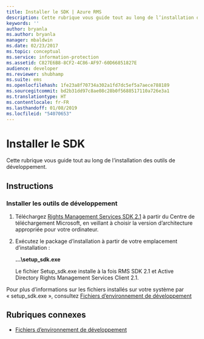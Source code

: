 ```yaml
---
title: Installer le SDK | Azure RMS
description: Cette rubrique vous guide tout au long de l’installation des outils de développement.
keywords: ''
author: bryanla
ms.author: bryanla
manager: mbaldwin
ms.date: 02/23/2017
ms.topic: conceptual
ms.service: information-protection
ms.assetid: C827E6B8-8CF2-4C86-AF97-60D66851827E
audience: developer
ms.reviewer: shubhamp
ms.suite: ems
ms.openlocfilehash: 1fe23a8f70734a302a1fd7dc5ef5a7aece788189
ms.sourcegitcommit: bd2b31dd97c8ae08c28b0f5688517110a726e3a1
ms.translationtype: HT
ms.contentlocale: fr-FR
ms.lasthandoff: 01/08/2019
ms.locfileid: "54070653"
---
```

# <a name="install-the-sdk"></a>Installer le SDK

Cette rubrique vous guide tout au long de l’installation des outils de développement.

## <a name="instructions"></a>Instructions

### <a name="install-the-developer-tools"></a>Installer les outils de développement

1.  Téléchargez [Rights Management Services SDK 2.1](https://www.microsoft.com/download/details.aspx?id=38397) à partir du Centre de téléchargement Microsoft, en veillant à choisir la version d’architecture appropriée pour votre ordinateur.
2.  Exécutez le package d’installation à partir de votre emplacement d’installation :

    **...\\setup\_sdk.exe**

    Le fichier Setup\_sdk.exe installe à la fois RMS SDK 2.1 et Active Directory Rights Management Services Client 2.1.

Pour plus d’informations sur les fichiers installés sur votre système par « setup\_sdk.exe », consultez [Fichiers d’environnement de développement](sdk-elements.md)

## <a name="related-topics"></a>Rubriques connexes

* [Fichiers d’environnement de développement](sdk-elements.md)
